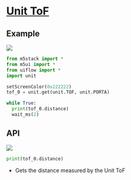 # [Unit ToF](/en/unit/TOF)

## Example

<img class="blockly_svg" src="https://m5stack.oss-cn-shenzhen.aliyuncs.com/resource/docs/static/assets/img/uiflow/blockly/unit/tof/uiflow_block_example.svg">

```python
from m5stack import *
from m5ui import *
from uiflow import *
import unit

setScreenColor(0x222222)
tof_0 = unit.get(unit.TOF, unit.PORTA)

while True:
  print(tof_0.distance)
  wait_ms(2)
```

## API

<img class="blockly_svg" src="https://m5stack.oss-cn-shenzhen.aliyuncs.com/resource/docs/static/assets/img/uiflow/blockly/unit/tof/uiflow_block_unit_tof_state.svg">

```python
print(tof_0.distance)
```

- Gets the distance measured by the Unit ToF